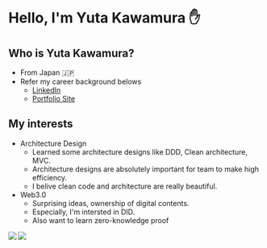 # Hello, I'm Yuta Kawamura ✋

## Who is Yuta Kawamura?
- From Japan 🇯🇵
- Refer my career background belows
  - [LinkedIn](https://www.linkedin.com/in/yuta519/)
  - [Portfolio Site](https://yuta519.github.io/)

## My interests
- Architecture Design
  - Learned some architecture designs like DDD, Clean architecture, MVC.
  - Architecture designs are absolutely important for team to make high efficiency.
  - I belive clean code and architecture are really beautiful.
- Web3.0
  - Surprising ideas, ownership of digital contents.
  - Especially, I'm intersted in DID.
  - Also want to learn zero-knowledge proof

<a href="https://github.com/anuraghazra/github-readme-stats">
  <img align="left" src="https://github-readme-stats.vercel.app/api?username=yuta519&count_private=true&show_icons=true" />
</a>
<a href="https://github.com/anuraghazra/github-readme-stats">
  <img align="left" src="https://github-readme-stats.vercel.app/api/top-langs/?username=yuta519" />
</a>
